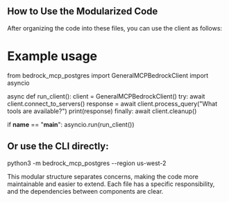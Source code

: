 ## How to Use the Modularized Code

After organizing the code into these files, you can use the client as follows:

# Example usage

from bedrock_mcp_postgres import GeneralMCPBedrockClient
import asyncio

async def run_client():
    client = GeneralMCPBedrockClient()
    try:
        await client.connect_to_servers()
        response = await client.process_query("What tools are available?")
        print(response)
    finally:
        await client.cleanup()

if __name__ == "__main__":
    asyncio.run(run_client())
    
## Or use the CLI directly:

python3 -m bedrock_mcp_postgres --region us-west-2

This modular structure separates concerns, making the code more maintainable and easier to extend. Each file has a specific responsibility, and the dependencies between components are clear.
